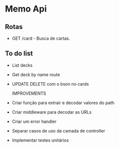 # Memo Api

## Rotas

- GET /card - Busca de cartas.

## To do list
- List decks
- Get deck by name route
- UPDATE DELETE com o bson no cards
 
  IMPROVEMENTS
- Criar função para extrair e decodar valores do path
- Criar middleware para decodar as URLs
- Criar um error handler
- Separar casos de uso da camada de controller
- Implementar testes unitários